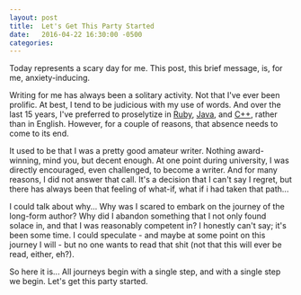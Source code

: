```yaml
---
layout: post
title:  Let's Get This Party Started
date:   2016-04-22 16:30:00 -0500
categories: 
---
```

Today represents a scary day for me.  This post, this brief message, is, for me, anxiety-inducing.

Writing for me has always been a solitary activity.  Not that I've ever been prolific.  At best, I tend to be judicious with my use of words.  And over the last 15 years, I've preferred to proselytize in [Ruby](http://www.ruby-lang.org), [Java](http://java.com), and [C++](http://www.cplusplus.com), rather than in English.  However, for a couple of reasons, that absence needs to come to its end.

It used to be that I was a pretty good amateur writer.  Nothing award-winning, mind you, but decent enough.  At one point during university, I was directly encouraged, even challenged, to become a writer. And for many reasons, I did not answer that call. It's a decision that I can't say I regret, but there has always been that feeling of what-if, what if i had taken that path...

I could talk about why...  Why was I scared to embark on the journey of the long-form author?  Why did I abandon something that I not only found solace in, and that I was reasonably competent in?  I honestly can't say; it's been some time.  I could speculate - and maybe at some point on this journey I will - but no one wants to read that shit (not that this will ever be read, either, eh?).

So here it is... All journeys begin with a single step, and with a single step we begin.  Let's get this party started.

